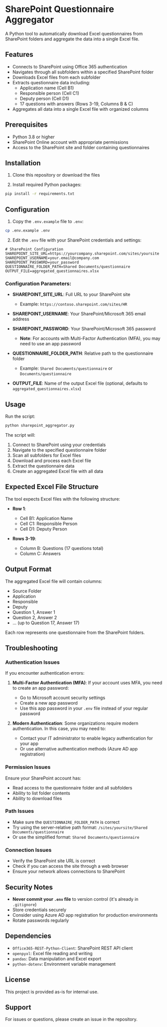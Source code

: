 # SharePoint Questionnaire Aggregator

A Python tool to automatically download Excel questionnaires from SharePoint folders and aggregate the data into a single Excel file.

## Features

- Connects to SharePoint using Office 365 authentication
- Navigates through all subfolders within a specified SharePoint folder
- Downloads Excel files from each subfolder
- Extracts questionnaire data including:
  - Application name (Cell B1)
  - Responsible person (Cell C1)
  - Deputy person (Cell D1)
  - 17 questions with answers (Rows 3-19, Columns B & C)
- Aggregates all data into a single Excel file with organized columns

## Prerequisites

- Python 3.8 or higher
- SharePoint Online account with appropriate permissions
- Access to the SharePoint site and folder containing questionnaires

## Installation

1. Clone this repository or download the files

2. Install required Python packages:
```bash
pip install -r requirements.txt
```

## Configuration

1. Copy the `.env.example` file to `.env`:
```bash
cp .env.example .env
```

2. Edit the `.env` file with your SharePoint credentials and settings:

```env
# SharePoint Configuration
SHAREPOINT_SITE_URL=https://yourcompany.sharepoint.com/sites/yoursite
SHAREPOINT_USERNAME=your.email@company.com
SHAREPOINT_PASSWORD=your_password
QUESTIONNAIRE_FOLDER_PATH=Shared Documents/questionnaire
OUTPUT_FILE=aggregated_questionnaires.xlsx
```

### Configuration Parameters:

- **SHAREPOINT_SITE_URL**: Full URL to your SharePoint site
  - Example: `https://contoso.sharepoint.com/sites/HR`
  
- **SHAREPOINT_USERNAME**: Your SharePoint/Microsoft 365 email address
  
- **SHAREPOINT_PASSWORD**: Your SharePoint/Microsoft 365 password
  - **Note**: For accounts with Multi-Factor Authentication (MFA), you may need to use an app password
  
- **QUESTIONNAIRE_FOLDER_PATH**: Relative path to the questionnaire folder
  - Example: `Shared Documents/questionnaire` or `Documents/questionnaire`
  
- **OUTPUT_FILE**: Name of the output Excel file (optional, defaults to `aggregated_questionnaires.xlsx`)

## Usage

Run the script:
```bash
python sharepoint_aggregator.py
```

The script will:
1. Connect to SharePoint using your credentials
2. Navigate to the specified questionnaire folder
3. Scan all subfolders for Excel files
4. Download and process each Excel file
5. Extract the questionnaire data
6. Create an aggregated Excel file with all data

## Expected Excel File Structure

The tool expects Excel files with the following structure:

- **Row 1**:
  - Cell B1: Application Name
  - Cell C1: Responsible Person
  - Cell D1: Deputy Person

- **Rows 3-19**:
  - Column B: Questions (17 questions total)
  - Column C: Answers

## Output Format

The aggregated Excel file will contain columns:
- Source Folder
- Application
- Responsible
- Deputy
- Question 1, Answer 1
- Question 2, Answer 2
- ... (up to Question 17, Answer 17)

Each row represents one questionnaire from the SharePoint folders.

## Troubleshooting

### Authentication Issues

If you encounter authentication errors:

1. **Multi-Factor Authentication (MFA)**: If your account uses MFA, you need to create an app password:
   - Go to Microsoft account security settings
   - Create a new app password
   - Use this app password in your `.env` file instead of your regular password

2. **Modern Authentication**: Some organizations require modern authentication. In this case, you may need to:
   - Contact your IT administrator to enable legacy authentication for your app
   - Or use alternative authentication methods (Azure AD app registration)

### Permission Issues

Ensure your SharePoint account has:
- Read access to the questionnaire folder and all subfolders
- Ability to list folder contents
- Ability to download files

### Path Issues

- Make sure the `QUESTIONNAIRE_FOLDER_PATH` is correct
- Try using the server-relative path format: `/sites/yoursite/Shared Documents/questionnaire`
- Or use the simplified format: `Shared Documents/questionnaire`

### Connection Issues

- Verify the SharePoint site URL is correct
- Check if you can access the site through a web browser
- Ensure your network allows connections to SharePoint

## Security Notes

- **Never commit your `.env` file** to version control (it's already in `.gitignore`)
- Store credentials securely
- Consider using Azure AD app registration for production environments
- Rotate passwords regularly

## Dependencies

- `Office365-REST-Python-Client`: SharePoint REST API client
- `openpyxl`: Excel file reading and writing
- `pandas`: Data manipulation and Excel export
- `python-dotenv`: Environment variable management

## License

This project is provided as-is for internal use.

## Support

For issues or questions, please create an issue in the repository.
